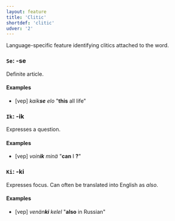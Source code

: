 ```yaml
---
layout: feature
title: 'Clitic'
shortdef: 'clitic'
udver: '2'
---
```


Language-specific feature identifying clitics attached to the word.

### <a name="Se">`Se`</a>: -se

Definite article.

#### Examples

* [vep] _kaik<b>se</b> elo_ "<b>this</b> all life"

### <a name="Ik">`Ik`</a>: -ik

Expresses a question.

#### Examples

* [vep] _voin<b>ik</b> minä_ "<b>can</b> I <b>?</b>"

### <a name="Ki">`Ki`</a>: -ki

Expresses focus. Can often be translated into English as *also*.

#### Examples

* [vep] _venän<b>ki</b> kelel_ "<b>also</b> in Russian"
<!-- Interlanguage links updated Po 11. listopadu 2024, 20:09:34 CET -->
